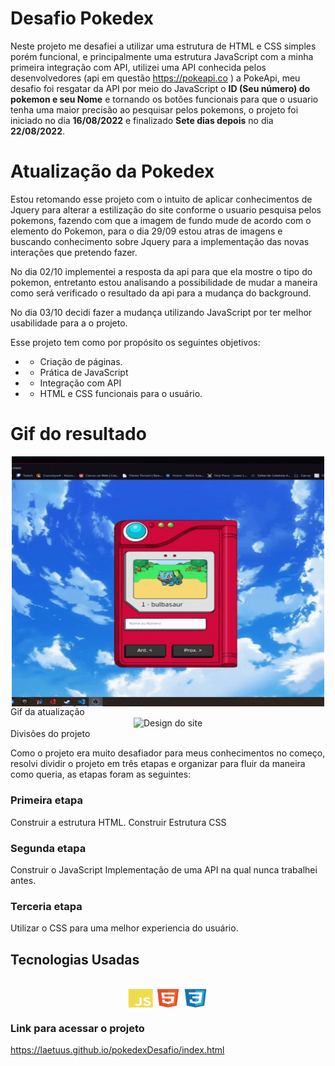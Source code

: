 <h1 align="centre">Desafio Pokedex</h1>

Neste projeto me desafiei a utilizar uma estrutura de HTML e CSS simples porém funcional, e principalmente uma estrutura JavaScript com a minha primeira integração com API, utilizei uma API conhecida pelos desenvolvedores (api em questão https://pokeapi.co ) a PokeApi, meu desafio foi resgatar da API por meio do JavaScript o **ID (Seu número) do pokemon e seu Nome** e tornando os botões funcionais para que o usuario tenha uma maior precisão ao pesquisar pelos pokemons, o projeto foi iniciado no dia **16/08/2022** e finalizado **Sete dias depois** no dia **22/08/2022**.

<h1 align="centre">Atualização da Pokedex</h1>
Estou retomando esse projeto com o intuito de aplicar conhecimentos de Jquery para alterar a estilização do site conforme o usuario pesquisa pelos pokemons, fazendo com que a imagem de fundo mude de acordo com o elemento do Pokemon, para o dia 29/09 estou atras de imagens e buscando conhecimento sobre Jquery para a implementação das novas interações que pretendo fazer.

No dia 02/10 implementei a resposta da api para que ela mostre o tipo do pokemon, entretanto estou analisando a possibilidade de mudar 
a maneira como será verificado o resultado da api para a mudança do background.

No dia 03/10 decidi fazer a mudança utilizando JavaScript por ter melhor usabilidade para a o projeto.

Esse projeto tem como por propósito os seguintes objetivos:

* - Criação de páginas.
* - Prática de JavaScript
* - Integração com API
* - HTML e CSS funcionais para o usuário.

# Gif do resultado

<div align="center">
<img align="center" alt="Design do site" height="400" width="500" src="./Design/pokedex.gif">
</div

## Gif da atualização

<div align="center">
<img align="center" alt="Design do site" height="400" width="500" src="./Design/design-att.gif">
</div

<h2 align="centre">Divisões do projeto</h2>

Como o projeto era muito desafiador para meus conhecimentos no começo, resolvi dividir o projeto em três etapas e organizar para fluir da maneira como queria, as etapas foram as seguintes:

### Primeira etapa
Construir a estrutura HTML.
Construir Estrutura CSS

### Segunda etapa
Construir o JavaScript
Implementação de uma API na qual nunca trabalhei antes.

### Terceria etapa
Utilizar o CSS para uma melhor experiencia do usuário.


<h2 align="centre">Tecnologias Usadas</h2>

<div align="center">
     <div style="display: inline_block margin-left:auto margin-rigth:auto"><br>
        <img align="center" alt="JavaScript icon" height="30" width="40" src="https://raw.githubusercontent.com/devicons/devicon/master/icons/javascript/javascript-plain.svg">  
       <img align="center" alt="HTML icon" height="30" width="40" src="https://raw.githubusercontent.com/devicons/devicon/master/icons/html5/html5-original.svg">
       <img align="center" alt="CSS icon" height="30" width="40" src="https://raw.githubusercontent.com/devicons/devicon/master/icons/css3/css3-original.svg">
    </div>
</div>

<h3 align="centre"> Link para acessar o projeto</h3>

https://laetuus.github.io/pokedexDesafio/index.html


